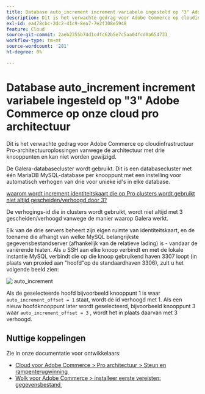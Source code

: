```yaml
---
title: Database auto_increment increment variabele ingesteld op "3" Adobe Commerce op onze cloud pro architectuur
description: Dit is het verwachte gedrag voor Adobe Commerce op cloudinfrastructuur Pro-architectuuroplossingen vanwege de architectuur met drie knooppunten en kan niet worden gewijzigd.
exl-id: ea478cbc-2dc2-41c9-8ea7-7e2f308e5948
feature: Cloud
source-git-commit: 2aeb2355b74d1cdfc62b5e7c5aa04fcd0a654733
workflow-type: tm+mt
source-wordcount: '281'
ht-degree: 0%

---
```


# Database auto_increment increment variabele ingesteld op &quot;3&quot; Adobe Commerce op onze cloud pro architectuur

Dit is het verwachte gedrag voor Adobe Commerce op cloudinfrastructuur Pro-architectuuroplossingen vanwege de architectuur met drie knooppunten en kan niet worden gewijzigd.

De Galera-databasecluster wordt gebruikt. Dit is een databasecluster met één MariaDB MySQL-database per knooppunt met een instelling voor automatisch verhogen van drie voor unieke id&#39;s in elke database.

<u> waarom wordt increment identiteitskaart die op Pro clusters wordt gebruikt niet altijd gescheiden/verhoogd door 3?</u>

De verhogings-id die in clusters wordt gebruikt, wordt niet altijd met 3 gescheiden/verhoogd vanwege de manier waarop Galera werkt.

Elk van de drie servers beheert zijn eigen ruimte van identiteitskaart, en de toename die afhangt van welke MySQL belangrijkste gegevensbestandserver (afhankelijk van de relatieve lading) is - vandaar de variërende hiaten.
Als u SSH aan elke knoop verbindt en met de lokale instantie MySQL verbindt die op die knoop gebruikend haven 3307 loopt (in plaats van proxied aan &quot;hoofd&quot;op de standaardhaven 3306), zult u het volgende beeld zien:

![&#x200B; auto_increment &#x200B;](assets/auto_increment_id.png)

Als de geselecteerde hoofd bijvoorbeeld knooppunt 1 is waar `auto_increment_offset = 1` staat, wordt de id verhoogd met 1. Als een nieuw hoofdknooppunt later wordt geselecteerd, bijvoorbeeld knooppunt 3 waar `auto_increment_offset = 3` , wordt het in plaats daarvan met 3 verhoogd.

## Nuttige koppelingen

Zie in onze documentatie voor ontwikkelaars:

* [&#x200B; Cloud voor Adobe Commerce > Pro architectuur > Steun en rampenterugwinning &#x200B;](https://experienceleague.adobe.com/nl/docs/commerce-cloud-service/user-guide/architecture/pro-architecture#backup-and-disaster-recovery)
* [&#x200B; Wolk voor Adobe Commerce > installeer eerste vereisten: gegevensbestand &#x200B;](https://experienceleague.adobe.com/nl/docs/commerce-cloud-service/user-guide/develop/overview)
